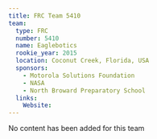 ```yaml
---
title: FRC Team 5410
team:
  type: FRC
  number: 5410
  name: Eaglebotics
  rookie_year: 2015
  location: Coconut Creek, Florida, USA
  sponsors:
    - Motorola Solutions Foundation
    - NASA
    - North Broward Preparatory School
  links:
    Website: 
---
```

No content has been added for this team